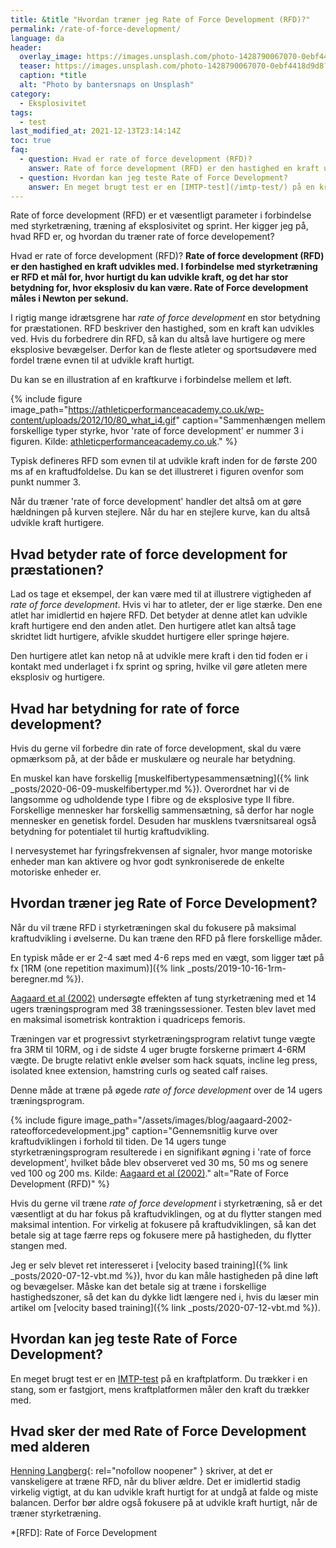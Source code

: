 ```yaml
---
title: &title "Hvordan træner jeg Rate of Force Development (RFD)?"
permalink: /rate-of-force-development/
language: da
header:
  overlay_image: https://images.unsplash.com/photo-1428790067070-0ebf4418d9d8?ixlib=rb-1.2.1&ixid=eyJhcHBfaWQiOjEyMDd9&auto=format&fit=crop&h=630&w=1200&q=10
  teaser: https://images.unsplash.com/photo-1428790067070-0ebf4418d9d8?ixlib=rb-1.2.1&ixid=eyJhcHBfaWQiOjEyMDd9&auto=format&fit=crop&h=300&w=400&q=10
  caption: *title
  alt: "Photo by bantersnaps on Unsplash"
category:
  - Eksplosivitet
tags:
  - test
last_modified_at: 2021-12-13T23:14:14Z
toc: true
faq:
  - question: Hvad er rate of force development (RFD)?
    answer: Rate of force development (RFD) er den hastighed en kraft udvikles med. I forbindelse med styrketræning er RFD et mål for, hvor hurtigt du kan udvikle kraft, og det har stor betydning for, hvor eksplosiv du kan være. Rate of Force development måles i Newton per sekund.
  - question: Hvordan kan jeg teste Rate of Force Development?
    answer: En meget brugt test er en [IMTP-test](/imtp-test/) på en kraftplatform. Du trækker i en stang, som er fastgjort, mens kraftplatformen måler den kraft du trækker med.
---
```


Rate of force development (RFD) er et væsentligt parameter i forbindelse med styrketræning, træning af eksplosivitet og sprint. Her kigger jeg på, hvad RFD er, og hvordan du træner rate of force developement?

Hvad er rate of force development (RFD)? **Rate of force development (RFD) er den hastighed en kraft udvikles med. I forbindelse med styrketræning er RFD et mål for, hvor hurtigt du kan udvikle kraft, og det har stor betydning for, hvor eksplosiv du kan være. Rate of Force development måles i Newton per sekund.**

I rigtig mange idrætsgrene har _rate of force development_ en stor betydning for præstationen. RFD beskriver den hastighed, som en kraft kan udvikles ved. Hvis du forbedrere din RFD, så kan du altså lave hurtigere og mere eksplosive bevægelser. Derfor kan de fleste atleter og sportsudøvere med fordel træne evnen til at udvikle kraft hurtigt.

Du kan se en illustration af en kraftkurve i forbindelse mellem et løft.

{% include figure image_path="https://athleticperformanceacademy.co.uk/wp-content/uploads/2012/10/80_what_i4.gif" caption="Sammenhængen mellem forskellige typer styrke, hvor 'rate of force development' er nummer 3 i figuren. Kilde: [athleticperformanceacademy.co.uk](https://athleticperformanceacademy.co.uk/)." %}

Typisk defineres RFD som evnen til at udvikle kraft inden for de første 200 ms af en kraftudfoldelse. Du kan se det illustreret i figuren ovenfor som punkt nummer 3.

Når du træner 'rate of force development' handler det altså om at gøre hældningen på kurven stejlere. Når du har en stejlere kurve, kan du altså udvikle kraft hurtigere.

## Hvad betyder rate of force development for præstationen?

Lad os tage et eksempel, der kan være med til at illustrere vigtigheden af _rate of force development_. Hvis vi har to atleter, der er lige stærke. Den ene atlet har imidlertid en højere RFD. Det betyder at denne atlet kan udvikle kraft hurtigere end den anden atlet. Den hurtigere atlet kan altså tage skridtet lidt hurtigere, afvikle skuddet hurtigere eller springe højere.

Den hurtigere atlet kan netop nå at udvikle mere kraft i den tid foden er i kontakt med underlaget i fx sprint og spring, hvilke vil gøre atleten mere eksplosiv og hurtigere.

## Hvad har betydning for rate of force development?

Hvis du gerne vil forbedre din rate of force development, skal du være opmærksom på, at der både er muskulære og neurale har betydning.

En muskel kan have forskellig [muskelfibertypesammensætning]({% link _posts/2020-06-09-muskelfibertyper.md %}). Overordnet har vi de langsomme og udholdende type I fibre og de eksplosive type II fibre. Forskellige mennesker har forskellig sammensætning, så derfor har nogle mennesker en genetisk fordel. Desuden har musklens tværsnitsareal også betydning for potentialet til hurtig kraftudvikling.

I nervesystemet har fyringsfrekvensen af signaler, hvor mange motoriske enheder man kan aktivere og hvor godt synkroniserede de enkelte motoriske enheder er.

## Hvordan træner jeg Rate of Force Development?

Når du vil træne RFD i styrketræningen skal du fokusere på maksimal kraftudvikling i øvelserne. Du kan træne den RFD på flere forskellige måder.

En typisk måde er er 2-4 sæt med 4-6 reps med en vægt, som ligger tæt på fx [1RM (one repetition maximum)]({% link _posts/2019-10-16-1rm-beregner.md %}).

[Aagaard et al (2002)](https://pubmed.ncbi.nlm.nih.gov/12235031/) undersøgte effekten af tung styrketræning med et 14 ugers træningsprogram med 38 træningssessioner. Testen blev lavet med en maksimal isometrisk kontraktion i quadriceps femoris.

Træningen var et progressivt styrketræningsprogram relativt tunge vægte fra 3RM til 10RM, og i de sidste 4 uger brugte forskerne primært 4-6RM vægte. De brugte relativt enkle øvelser som hack squats, incline leg press, isolated knee extension,
hamstring curls og seated calf raises.

Denne måde at træne på øgede _rate of force development_ over de 14 ugers træningsprogram.

{% include figure image_path="/assets/images/blog/aagaard-2002-rateofforcedevelopment.jpg" caption="Gennemsnitlig kurve over kraftudviklingen i forhold til tiden. De 14 ugers tunge styrketræningsprogram resulterede i en signifikant øgning i 'rate of force development', hvilket både blev observeret ved 30 ms, 50 ms og senere ved 100 og 200 ms. Kilde: [Aagaard et al (2002)](https://pubmed.ncbi.nlm.nih.gov/12235031/)." alt="Rate of Force Development (RFD)" %}

Hvis du gerne vil træne _rate of force development_ i styrketræning, så er det væsentligt at du har fokus på kraftudviklingen, og at du flytter stangen med maksimal intention. For virkelig at fokusere på kraftudviklingen, så kan det betale sig at tage færre reps og fokusere mere på hastigheden, du flytter stangen med.

Jeg er selv blevet ret interesseret i [velocity based training]({% link _posts/2020-07-12-vbt.md %}), hvor du kan måle hastigheden på dine løft og bevægelser. Måske kan det betale sig at træne i forskellige hastighedszoner, så det kan du dykke lidt længere ned i, hvis du læser min artikel om [velocity based training]({% link _posts/2020-07-12-vbt.md %}).

## Hvordan kan jeg teste Rate of Force Development?

En meget brugt test er en [IMTP-test](/imtp-test/) på en kraftplatform. Du trækker i en stang, som er fastgjort, mens kraftplatformen måler den kraft du trækker med.

## Hvad sker der med Rate of Force Development med alderen

[Henning Langberg](http://web.archive.org/web/20210305220145/http://www.henninglangberg.dk/styrketraening/eksplosiv-muskelstyrke-rfd/){: rel="nofollow noopener" } skriver, at det er vanskeligere at træne RFD, når du bliver ældre. Det er imidlertid stadig virkelig vigtigt, at du kan udvikle kraft hurtigt for at undgå at falde og miste balancen. Derfor bør aldre også fokusere på at udvikle kraft hurtigt, når de træner styrketræning.

*[RFD]: Rate of Force Development
